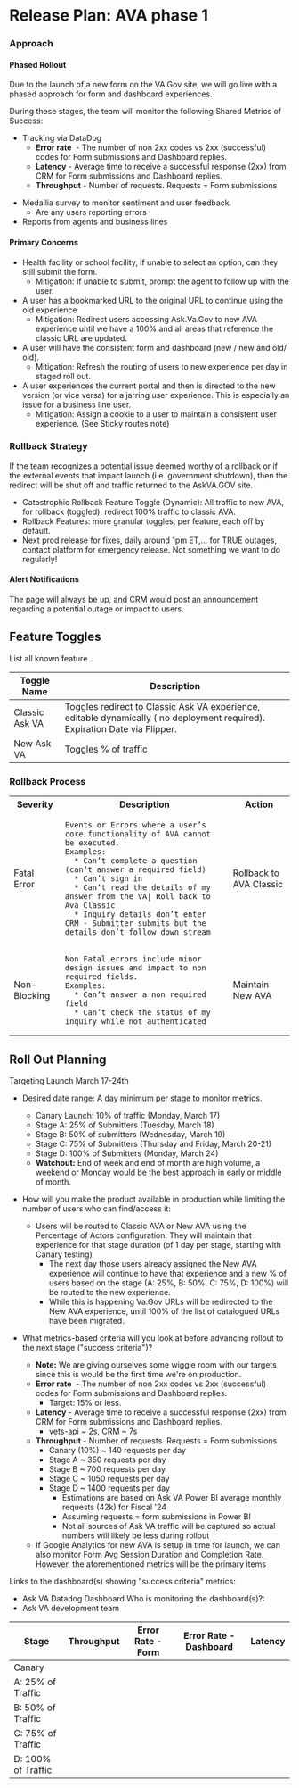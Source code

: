 
# Release Plan: AVA phase 1

### Approach 

####  Phased Rollout

Due to the launch of a new form on the VA.Gov site, we will go live with a phased approach for form and dashboard experiences.

During these stages, the team will monitor the following Shared Metrics of Success:
  * Tracking via DataDog 
    * **Error rate**  - The number of non 2xx codes vs 2xx (successful) codes for Form submissions and Dashboard replies.
	- **Latency** - Average time to receive a successful response (2xx) from CRM for Form submissions and Dashboard replies.
	- **Throughput** - Number of requests. Requests = Form submissions
- Medallia survey to monitor sentiment and user feedback.
	- Are any users reporting errors
 - Reports from agents and business lines

#### Primary Concerns

* Health facility or school facility, if unable to select an option, can they still submit the form.  
	- Mitigation: If unable to submit, prompt the agent to follow up with the user. 
* A user has a bookmarked URL to the original URL to continue using the old experience
	- Mitigation:  Redirect users accessing Ask.Va.Gov to new AVA experience until we have a 100% and all areas that reference the classic URL are updated.
* A user will have the consistent form and dashboard (new / new and old/ old).
	* Mitigation: Refresh the routing of users to new experience per day in staged roll out.  
* A user experiences the current portal and then is directed to the new version (or vice versa) for a jarring user experience. This is especially an issue for a business line user.
	* Mitigation: Assign a cookie to a user to maintain a consistent user experience. (See Sticky routes note)

### Rollback Strategy

If the team recognizes a potential issue deemed worthy of a rollback or if the external events that impact launch (i.e. government shutdown), then the redirect will be shut off and traffic returned to the AskVA.GOV site. 

* Catastrophic Rollback Feature Toggle (Dynamic): All traffic to new AVA, for rollback (toggled), redirect 100% traffic to classic AVA.
* Rollback Features: more granular toggles, per feature, each off by default.
* Next prod release for fixes, daily around 1pm ET,... for TRUE outages, contact platform for emergency release. Not something we want to do regularly!

#### Alert Notifications

The page will always be up, and CRM would post an announcement regarding a potential outage or impact to users. 

## Feature Toggles

List all known feature 

| Toggle Name | Description |
| ----------- | ----------- |
| Classic Ask VA | Toggles redirect to Classic Ask VA experience, editable dynamically ( no deployment required). Expiration Date via Flipper. |
| New Ask VA | Toggles % of traffic |


### Rollback Process

<table>
  <tr><th>Severity</th><th>Description</th><th>Action</th></tr>
  <tr><td>Fatal Error</td><td>
    
```
Events or Errors where a user’s core functionality of AVA cannot be executed.
Examples:
  * Can’t complete a question (can’t answer a required field)
  * Can’t sign in
  * Can’t read the details of my answer from the VA| Roll back to Ava Classic
  * Inquiry details don’t enter CRM - Submitter submits but the details don’t follow down stream 

```

  </td><td>Rollback to AVA Classic</td></tr>
  <tr><td>Non-Blocking</td><td>

```
Non Fatal errors include minor design issues and impact to non required fields.
Examples:
  * Can’t answer a non required field
  * Can’t check the status of my inquiry while not authenticated
``` 

  </td><td>Maintain New AVA</td></tr>
</table>


## Roll Out Planning

Targeting Launch March 17-24th 
* Desired date range: A day minimum per stage to monitor metrics.
	- Canary Launch: 10% of traffic (Monday, March 17)
	- Stage A: 25% of Submitters (Tuesday, March 18)
	- Stage B: 50% of submitters (Wednesday, March 19)
	- Stage C: 75% of Submitters (Thursday and Friday, March 20-21)
	- Stage D: 100% of Submitters (Monday, March 24)
	- **Watchout:** End of week and end of month are high volume, a weekend or Monday would be the best approach in early or middle of month.

* How will you make the product available in production while limiting the number of users who can find/access it: 
	- Users will be routed to Classic AVA or New AVA using the Percentage of Actors configuration. They will maintain that experience for that stage duration (of 1 day per stage, starting with Canary testing) 
	  - The next day those users already assigned the New AVA experience will continue to have that experience and a new % of users based on the stage (A: 25%, B: 50%, C: 75%, D: 100%) will be routed to the new experience. 
	  - While this is happening Va.Gov URLs will be redirected to the New AVA experience, until 100% of the list of catalogued URLs have been migrated.
* What metrics-based criteria will you look at before advancing rollout to the next stage ("success criteria")?
	- **Note:** We are giving ourselves some wiggle room with our targets since this is would be the first time we're on production.
	- **Error rate**  - The number of non 2xx codes vs 2xx (successful) codes for Form submissions and Dashboard replies.
		 - Target: 15% or less.
	- **Latency** - Average time to receive a successful response (2xx) from CRM for Form submissions and Dashboard replies.
		 - vets-api ~ 2s, CRM ~ 7s
	- **Throughput** - Number of requests. Requests = Form submissions
		- Canary (10%) ~ 140 requests per day
		- Stage A ~ 350 requests per day
		- Stage B ~ 700 requests per day
		- Stage C ~ 1050 requests per day
		- Stage D ~ 1400 requests per day
			- Estimations are based on Ask VA Power BI average monthly requests (42k) for Fiscal '24
			- Assuming requests = form submissions in Power BI
			- Not all sources of Ask VA traffic will be captured so actual numbers will likely be less during rollout
	- If Google Analytics for new AVA is setup in time for launch, we can also monitor Form Avg Session Duration and Completion Rate. However, the aforementioned metrics will be the primary items 

Links to the dashboard(s) showing "success criteria" metrics: 
- Ask VA Datadog Dashboard
Who is monitoring the dashboard(s)?: 
- Ask VA development team

| Stage              | Throughput | Error Rate - Form | Error Rate - Dashboard | Latency |
| ------------------ | ---------- | ----------------- | ---------------------- | ------- |
| Canary             |            |                   |                        |         |
| A: 25% of Traffic  |            |                   |                        |         |
| B: 50% of Traffic  |            |                   |                        |         |
| C: 75% of Traffic  |            |                   |                        |         |
| D: 100% of Traffic |            |                   |                        |         |
